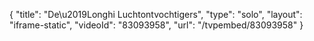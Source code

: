 {
    "title": "De\u2019Longhi Luchtontvochtigers",
    "type": "solo",
    "layout": "iframe-static",
    "videoId": "83093958",
    "url": "\/tvpembed\/83093958"
}